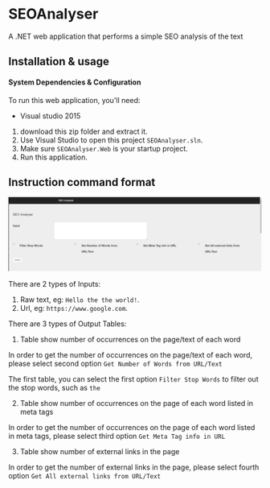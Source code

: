 # SEOAnalyser
A .NET web application that performs a simple SEO analysis of the text

## Installation & usage

#### System Dependencies & Configuration

To run this web application, you'll need:

* Visual studio 2015  

1. download this zip folder and extract it.
2. Use Visual Studio to open this project `SEOAnalyser.sln`.
3. Make sure `SEOAnalyser.Web` is your startup project.
4. Run this application.

## Instruction command format

![alt text](https://github.com/Eliceeeeeee/SEOAnalyser/blob/master/SEOAnalyser/Content/SeoAnalyser.PNG)

There are 2 types of Inputs:
1. Raw text, eg: ```Hello the the world!```.
2. Url, eg: ```https://www.google.com```.

There are 3 types of Output Tables:
1. Table show number of occurrences on the page/text of each word

In order to get the number of occurrences on the page/text of each word, please select second option ```Get Number of Words from URL/Text```

The first table, you can select the first option ```Filter Stop Words``` to filter out the stop words, such as ```the```


2. Table show number of occurrences on the page of each word listed in meta tags

In order to get the number of occurrences on the page of each word listed in meta tags, please select third option ```Get Meta Tag info in URL```


3. Table show number of external links in the page

In order to get the number of external links in the page, please select fourth option ```Get All external links from URL/Text```

